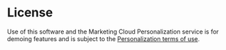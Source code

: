 #  License

Use of this software and the Marketing Cloud Personalization service is for demoing features and is subject to the [Personalization terms of use](https://www.salesforce.com/content/dam/web/en_us/www/documents/legal/terms-of-use-evergage.pdf?red=evergage.com&_ga=2.148926257.686475364.1724780080-126587494.1724780080&_gl=1*1w2g6jl*_ga*MTI2NTg3NDk0LjE3MjQ3ODAwODA.*_ga_NLXVJP63NM*MTcyNDc4NTcyOS4xMy4xLjE3MjQ3OTA1MTkuMC4wLjA.).
